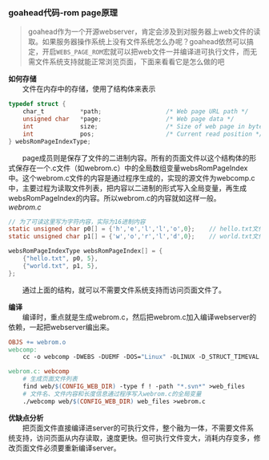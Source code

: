 ### goahead代码-rom page原理  

> goahead作为一个开源webserver，肯定会涉及到对服务器上web文件的读取。如果服务器操作系统上没有文件系统怎么办呢？goahead依然可以搞定，开启`WEBS_PAGE_ROM`宏就可以把web文件一并编译进可执行文件，而无需文件系统支持就能正常浏览页面，下面来看看它是怎么做的吧  

**如何存储**  
　　文件在内存中的存储，使用了结构体来表示  
```c
typedef struct {
    char_t          *path;                  /* Web page URL path */
    unsigned char   *page;                  /* Web page data */
    int             size;                   /* Size of web page in bytes */
    int             pos;                    /* Current read position */
} websRomPageIndexType;
```  
　　page成员则是保存了文件的二进制内容。所有的页面文件以这个结构体的形式保存在一个.c文件（如webrom.c）中的全局数组变量websRomPageIndex中。这个webrom.c文件的内容是通过程序生成的，实现的源文件为webcomp.c中，主要过程为读取文件列表，把内容以二进制的形式写入全局变量，再生成websRomPageIndex的内容。所以webrom.c的内容就如这样一般。  
*webrom.c*  
```c
// 为了可读这里写为字符内容，实际为16进制内容
static unsigned char p0[] = {'h','e','l','l','o',0};    // hello.txt文件的内容
static unsigned char p1[] = {'w','o','r','l','d',0};    // world.txt文件的内容

websRomPageIndexType websRomPageIndex[] = {
    {"hello.txt", p0, 5},
    {"world.txt", p1, 5},
};
```  
　　通过上面的结构，就可以不需要文件系统支持而访问页面文件了。  

**编译**  
　　编译时，重点就是生成webrom.c，然后把webrom.c加入编译webserver的依赖，一起把webserver编出来。  
```Makefile
OBJS += webrom.o
webcomp:
    cc -o webcomp -DWEBS -DUEMF -DOS="Linux" -DLINUX -D_STRUCT_TIMEVAL $(WEB_COMP_EXTRA_CFLAGS) webcomp.c

webrom.c: webcomp
    # 生成页面文件列表
    find web/$(CONFIG_WEB_DIR) -type f ! -path "*.svn*" >web_files     
    # 文件名、文件内容和长度信息通过程序写入webrom.c的全局变量 
    ./webcomp web/$(CONFIG_WEB_DIR) web_files >webrom.c
```  

**优缺点分析**  
　　把页面文件直接编译进server的可执行文件，整个融为一体，不需要文件系统支持，访问页面从内存读取，速度更快。但可执行文件变大，消耗内存变多，修改页面文件必须要重新编译server。  

